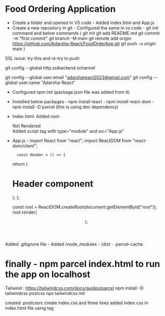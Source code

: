 # Food Ordering Application

- Create a folder and opened in VS code - Added index.html and App.js
- Create a new repository in git - Configured the same in vs code - git init command and below commands
  ( git init
  git add README.md
  git commit -m "first commit"
  git branch -M main
  git remote add origin https://github.com/Adarsha-React/FoodOrderApp.git
  git push -u origin main )

SSL issue:
try this and re-try to push

git config --global http.sslbackend schannel

git config --global user.email "adarshareact2023@gmail.com"
git config --global user.name "Adarsha-React"

- Configured npm init (package.json file was added from it)
- Installed below packages - npm install react - npm install react-dom - npm install -D parcel (this is using dev dependency)

- Index.html:
  Added root-
    <div id="root"> Not Rendered </div>
    Added script tag with type="module" and src="App.js"

- App.js -
  import React from "react";
  import ReactDOM from "react-dom/client";

        const Header = () => {

  return (

    <div>
    <h1>Header component</h1>
    </div>);
    };

  const root = ReactDOM.createRoot(document.getElementById("root"));
  root.render(<Header />);

Added .gitignore file - Added /node_modules - /dist - .parcel-cache

# finally - npm parcel index.html to run the app on localhost

Tailwind :
https://tailwindcss.com/docs/guides/parcel
npm install -D tailwindcss postcss
npx tailwindcss init

created .postcssrc
create index.css and three lines
added index.css in index.html file using <link> tag
